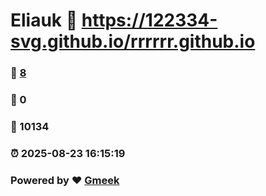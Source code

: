 # Eliauk :link: https://122334-svg.github.io/rrrrrr.github.io 
### :page_facing_up: [8](https://122334-svg.github.io/rrrrrr.github.io/tag.html) 
### :speech_balloon: 0 
### :hibiscus: 10134 
### :alarm_clock: 2025-08-23 16:15:19 
### Powered by :heart: [Gmeek](https://github.com/Meekdai/Gmeek)
